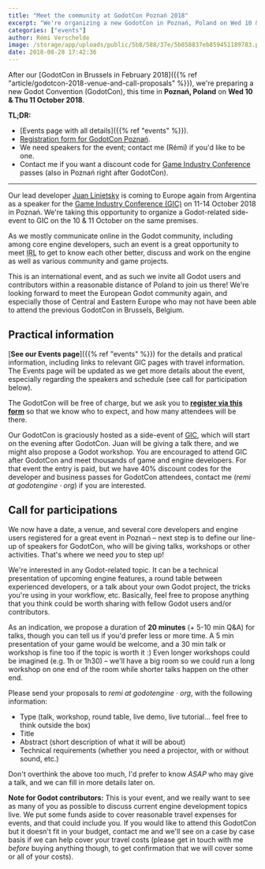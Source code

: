 ```yaml
---
title: "Meet the community at GodotCon Poznań 2018"
excerpt: "We're organizing a new GodotCon in Poznań, Poland on Wed 10 & Thu 11 October 2018, right before the Game Industry Conference (same location). Our lead developer Juan Linietsky will be there (flying in from Argentina), as well as many other core developers and Godot users, and we'd love you to join us there!"
categories: ["events"]
author: Rémi Verschelde
image: /storage/app/uploads/public/5b8/588/37e/5b858837eb859451189783.png
date: 2018-08-28 17:42:36
---
```


After our [GodotCon in Brussels in February 2018]({{% ref "article/godotcon-2018-venue-and-call-proposals" %}}), we're preparing a new Godot Convention (GodotCon), this time in **Poznań, Poland** on **Wed 10 & Thu 11 October 2018**.

**TL;DR:**

- [Events page with all details]({{% ref "events" %}}).
- [Registration form for GodotCon Poznań](https://framaforms.org/registration-godotcon-poznan-2018-1535467892).
- We need speakers for the event; contact me (Rémi) if you'd like to be one.
- Contact me if you want a discount code for [Game Industry Conference](https://gic.gd) passes (also in Poznań right after GodotCon).

------

Our lead developer [Juan Linietsky](https://github.com/reduz) is coming to Europe again from Argentina as a speaker for the [Game Industry Conference (GIC)](https://gic.gd) on 11-14 October 2018 in Poznań. We're taking this opportunity to organize a Godot-related side-event to GIC on the 10 & 11 October on the same premises.

As we mostly communicate online in the Godot community, including among core engine developers, such an event is a great opportunity to meet <abbr title="'In Real Life'">IRL</abbr> to get to know each other better, discuss and work on the engine as well as various community and game projects.

This is an international event, and as such we invite all Godot users and contributors within a reasonable distance of Poland to join us there! We're looking forward to meet the European Godot community again, and especially those of Central and Eastern Europe who may not have been able to attend the previous GodotCon in Brussels, Belgium.

## Practical information

[**See our Events page**]({{% ref "events" %}}) for the details and pratical information, including links to relevant GIC pages with travel information. The Events page will be updated as we get more details about the event, especially regarding the speakers and schedule (see call for participation below).

The GodotCon will be free of charge, but we ask you to [**register via this form**](https://framaforms.org/registration-godotcon-poznan-2018-1535467892) so that we know who to expect, and how many attendees will be there.

Our GodotCon is graciously hosted as a side-event of [GIC](https://gic.gd), which will start on the evening after GodotCon. Juan will be giving a talk there, and we might also propose a Godot workshop. You are encouraged to attend GIC after GodotCon and meet thousands of game and engine developers. For that event the entry is paid, but we have 40% discount codes for the developer and business passes for GodotCon attendees, contact me (*remi at godotengine · org*) if you are interested.

## Call for participations

We now have a date, a venue, and several core developers and engine users registered for a great event in Poznań – next step is to define our line-up of speakers for GodotCon, who will be giving talks, workshops or other activities. That's where we need *you* to step up!

We're interested in any Godot-related topic. It can be a technical presentation of upcoming engine features, a round table between experienced developers, or a talk about your own Godot project, the tricks you're using in your workflow, etc. Basically, feel free to propose anything that you think could be worth sharing with fellow Godot users and/or contributors.

As an indication, we propose a duration of **20 minutes** (+ 5-10 min Q&A) for talks, though you can tell us if you'd prefer less or more time. A 5 min presentation of your game would be welcome, and a 30 min talk or workshop is fine too if the topic is worth it :) Even longer workshops could be imagined (e.g. 1h or 1h30) – we'll have a big room so we could run a long workshop on one end of the room while shorter talks happen on the other end.

Please send your proposals to *remi at godotengine · org*, with the following information:

- Type (talk, workshop, round table, live demo, live tutorial... feel free to think outside the box)
- Title
- Abstract (short description of what it will be about)
- Technical requirements (whether you need a projector, with or without sound, etc.)

Don't overthink the above too much, I'd prefer to know *ASAP* who may give a talk, and we can fill in more details later on.

**Note for Godot contributors:** This is your event, and we really want to see as many of you as possible to discuss current engine development topics live. We put some funds aside to cover reasonable travel expenses for events, and that could include you. If you would like to attend this GodotCon but it doesn't fit in your budget, contact me and we'll see on a case by case basis if we can help cover your travel costs (please get in touch with me *before* buying anything though, to get confirmation that we will cover some or all of your costs).
